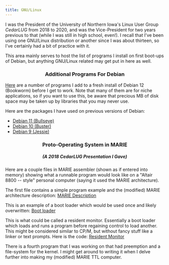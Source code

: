 ```yaml
---
title: GNU/Linux
---
```

<div class="body">
  <p>I was the President of the University of Northern Iowa's Linux User Group <i>CedarLUG</i> from 2018 to 2020,
    and was the Vice-President for two years previous to that (while I was still in high school, even!).
    I recall that I've been using one GNU/Linux distribution or another since I was about thirteen,
    so I've certainly had a bit of practice with it.
  </p>
  <p>
    This area mainly serves to host the list of programs I install on first boot-ups of Debian,
    but anything GNU/Linux related may get put in here as well.
  </p>
  <h3 style="text-align: center;">Additional Programs For Debian</h3>
  <p>
    <a href="./assets/debian12_install.txt">Here</a> are a number of programs I add to a fresh install of Debian 12 (Bookworm) before I get to work. Note that many of them are for niche applications, so if you want to use this, be aware that precious MB of disk space may be taken up by libraries that you may never use.
  </p>
  <p>
    Here are the packages I have used on previous versions of Debian:
    <ul>
      <li><a href="./assets/debian11_install.txt">Debian 11 (Bullseye)</a></li>
      <li><a href="./assets/debian10_install.txt">Debian 10 (Buster)</a></li>
      <li><a href="./assets/debian9_install.txt">Debian 9 (Jessie)</a></li>
    </ul>
  </p>
  <h3 style="text-align: center;">Proto-Operating System in MARIE</h3>
  <h5 style="text-align: center;">(A 2018 CedarLUG Presentation I Gave)</h5>
  <p>
    Here are a couple files in MARIE assembler (shown as if entered into memory) showing what a runnable program would look like on a "Altair 8800 -- style" personal computer (saying it used the MARIE architecture). 
  </p>
  <p>
    The first file contains a simple program example and the (modified) MARIE architecture description: <a href="./assets/computing_0.org">MARIE Description</a>
  </p>
  <p>
    This is an example of a boot loader which would be used once and likely overwritten: <a href="./assets/computing_1.org">Boot loader</a>
  </p>
  <p>
    This is what could be called a resident monitor. Essentially a boot loader which loads and runs a program before regaining control to load another. This might be considered similar to CP/M, but without fancy stuff like a linker or text prompts. Here is the code: <a href="./assets/computing_2.org">Resident Monitor</a>
  </p>
  <p>
    There is a fourth program that I was working on that had preemption and a file-system for the kernel. I might get around to writing it when I delve further into making my (modified) MARIE TTL computer.
  </p>
</div>
